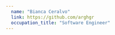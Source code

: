 ```yaml
---
  name: "Bianca Ceralvo"
  link: https://github.com/arghgr
  occupation_title: "Software Engineer"
---
```

